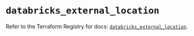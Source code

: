 # `databricks_external_location`

Refer to the Terraform Registry for docs: [`databricks_external_location`](https://registry.terraform.io/providers/databricks/databricks/1.80.0/docs/resources/external_location).
